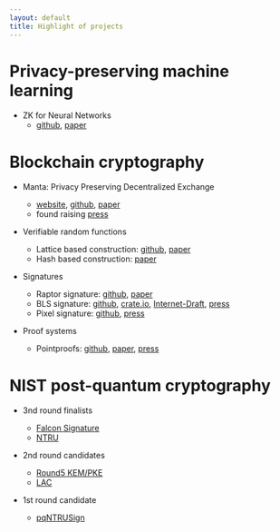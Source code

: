```yaml
---
layout: default
title: Highlight of projects
---
```


# Privacy-preserving machine learning
- ZK for Neural Networks
  - [github](https://github.com/UCSB-TDS/ZEN), [paper](https://eprint.iacr.org/2021/087)
  
# Blockchain cryptography
- Manta: Privacy Preserving Decentralized Exchange
  - [website](https://manta.network), [github](https://github.com/Manta-Network), [paper](https://eprint.iacr.org/2020/1607)
  - found raising [press](https://www.theblockcrypto.com/linked/93365/polychain-privacy-dex-manta-seed)

- Verifiable random functions
  - Lattice based construction: [github](https://github.com/zhenfeizhang/lb-vrf), [paper](https://eprint.iacr.org/2020/1222)
  - Hash based construction: [paper](https://eprint.iacr.org/2021/302)

- Signatures
  - Raptor signature: [github](https://github.com/zhenfeizhang/raptor), [paper](https://eprint.iacr.org/2018/857)
  - BLS signature: [github](https://github.com/algorand/bls_sigs_ref), [crate.io](https://crates.io/crates/bls_sigs_ref), [Internet-Draft](https://tools.ietf.org/html/draft-boneh-bls-signature-00), [press](https://www.algorand.com/resources/blog/first-release-bls-library)
  - Pixel signature: [github](https://github.com/algorand/pixel), [press](https://medium.com/algorand/digital-signatures-for-blockchains-5820e15fbe95)

- Proof systems
  - Pointproofs: [github](https://github.com/algorand/pointproofs), [paper](https://eprint.iacr.org/2020/419), [press](https://www.algorand.com/resources/blog/pointproofs)

# NIST post-quantum cryptography
- 3nd round finalists
  - [Falcon Signature](https://falcon-sign.info/)
  - [NTRU](https://ntru.org)

- 2nd round candidates
  - [Round5 KEM/PKE](https://round5.org/)
  - [LAC](https://eprint.iacr.org/2018/1009.pdf)

- 1st round candidate
  - [pqNTRUSign](https://eprint.iacr.org/2019/1301)
